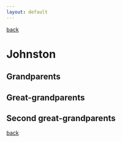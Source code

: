 ```yaml
---
layout: default
---
```


[back](./)

# Johnston

## Grandparents

## Great-grandparents

## Second great-grandparents

[back](./)
